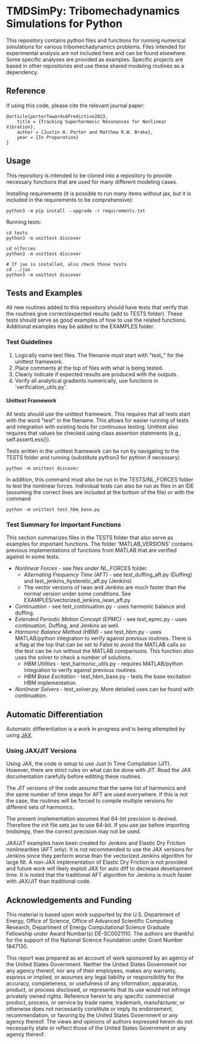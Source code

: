 # TMDSimPy: Tribomechadynamics Simulations for Python  

This repository contains python files and functions for running numerical simulations for various tribomechadynamics problems. Files intended for experimental analysis are not included here and can be found elsewhere. Some specific analyses are provided as examples. Specific projects are based in other repositories and use these shared modeling routines as a dependency.

## Reference

If using this code, please cite the relevant journal paper:
```
@article{porterTowardsAPredictive2023,
    title = {Tracking Superharmonic Resonances for Nonlinear Vibration},
    author = {Justin H. Porter and Matthew R.W. Brake},
    year = {In Preparation}
}
```


## Usage

This repository is intended to be cloned into a repository to provide necessary functions that are used for many different modeling cases.

Installing requirements (it is possible to run many items without jax, but it is included in the requirements to be comprehensive):
```
python3 -m pip install --upgrade -r requirements.txt 
```
Running tests:
```
cd tests
python3 -m unittest discover

cd nlforces
python3 -m unittest discover

# If jax is installed, also check those tests
cd ../jax
python3 -m unittest discover
```


## Tests and Examples

All new routines added to this repository should have tests that verify that the routines give correct/expected results (add to TESTS folder). These tests should serve as good examples of how to use the related functions. Additional examples may be added to the EXAMPLES folder. 

### Test Guidelines

1. Logically name test files. The filename must start with "test_" for the unittest framework.  
2. Place comments at the top of files with what is being tested.
3. Clearly indicate if expected results are produced with the outputs.
4. Verify all analytical gradients numerically, use functions in 'verification_utils.py'. 

#### Unittest Framework 

All tests should use the unittest framework. This requires that all tests start with the word "test" in the filename. This allows for easier running of tests and integration with existing tools for continuous testing. Unittest also requires that values be checked using class assertion statements (e.g., self.assertLess()).

Tests written in the unittest framework can be run by navigating to the TESTS folder and running (substitute python3 for python if necessary)
```
python -m unittest discover
```
In addition, this command must also be run in the TESTS/NL_FORCES folder to test the nonlinear forces.
Individual tests can also be run as files in an IDE (assuming the correct lines are included at the bottom of the file) or with the command
```
python -m unittest test_hbm_base.py
```

### Test Summary for Important Functions

This section summarizes files in the TESTS folder that also serve as examples for important functions. The folder 'MATLAB_VERSIONS' contains previous implementations of functions from MATLAB that are verified against in some tests.

- *Nonlinear Forces* - see files under NL_FORCES folder.
    - *Alternating Frequency Time (AFT)* - see test_duffing_aft.py (Duffing) and test_jenkins_hysteretic_aft.py (Jenkins)
    - The vector versions of Iwan and Jenkins are much faster than the normal version under some conditions. See EXAMPLES/vectorized_jenkins_iwan_aft.py
- *Continuation* - see test_continuation.py - uses harmonic balance and duffing.
- *Extended Periodic Motion Concept (EPMC)* - see test_epmc.py - uses continuation, Duffing, and Jenkins as well.
- *Harmonic Balance Method (HBM)* - see test_hbm.py - uses MATLAB/python integration to verify against previous routines. There is a flag at the top that can be set to False to avoid the MATLAB calls so the test can be run without the MATLAB comparisons. This function also uses the solver to check a number of solutions. 
    - *HBM Utilities* - test_harmonic_utils.py - requires MATLAB/python integration to verify against previous routines.
    - *HBM Base Excitation* - test_hbm_base.py - tests the base excitation HBM implementation.
- *Nonlinear Solvers* - test_solver.py. More detailed uses can be found with continuation. 

## Automatic Differentiation

Automatic differentiation is a work in progress and is being attempted by using [JAX](https://jax.readthedocs.io/en/latest/notebooks/quickstart.html).

### Using JAX/JIT Versions

Using JAX, the code is setup to use Just In Time Compilation (JIT). However, there are strict rules on what can be done with JIT. Read the JAX documentation carefully before editting these routines. 

The JIT versions of the code assume that the same list of harmonics and the same number of time steps for AFT are used everywhere. If this is not the case, the routines will be forced to compile multiple versions for different sets of harmonics.


The present implementation assumes that 64-bit precision is desired. Therefore the init file sets jax to use 64-bit. If you use jax before importing tmdsimpy, then the correct precision may not be used. 

JAX/JIT examples have been created for Jenkins and Elastic Dry Friction nonlinearities (AFT only). 
It is not recommended to use the JAX versions for Jenkins since they perform worse than the vectorized Jenkins algorithm for large Nt. A non-JAX implementation of Elastic Dry Friction is not provided and future work will likely exploit JAX for auto diff to decrease development time. 
It is noted that the traditional AFT algorithm for Jenkins is much faster with JAX/JIT than traditional code.


## Acknowledgements and Funding

This material is based upon work
	supported by the U.S. Department of Energy, Office of
	Science, Office of Advanced Scientific Computing
	Research, Department of Energy Computational Science
	Graduate Fellowship under Award Number(s) DE-SC0021110.
The authors are thankful for the support of the National
Science Foundation under Grant Number 1847130.

This report was prepared as an account of
work sponsored by an agency of the United States
Government. Neither the United States Government nor
any agency thereof, nor any of their employees, makes
any warranty, express or implied, or assumes any legal
liability or responsibility for the accuracy, completeness,
or usefulness of any information, apparatus, product, or
process disclosed, or represents that its use would not
infringe privately owned rights. Reference herein to any
specific commercial product, process, or service by trade
name, trademark, manufacturer, or otherwise does not
necessarily constitute or imply its endorsement,
recommendation, or favoring by the United States
Government or any agency thereof. The views and
opinions of authors expressed herein do not necessarily
state or reflect those of the United States Government or
any agency thereof.

